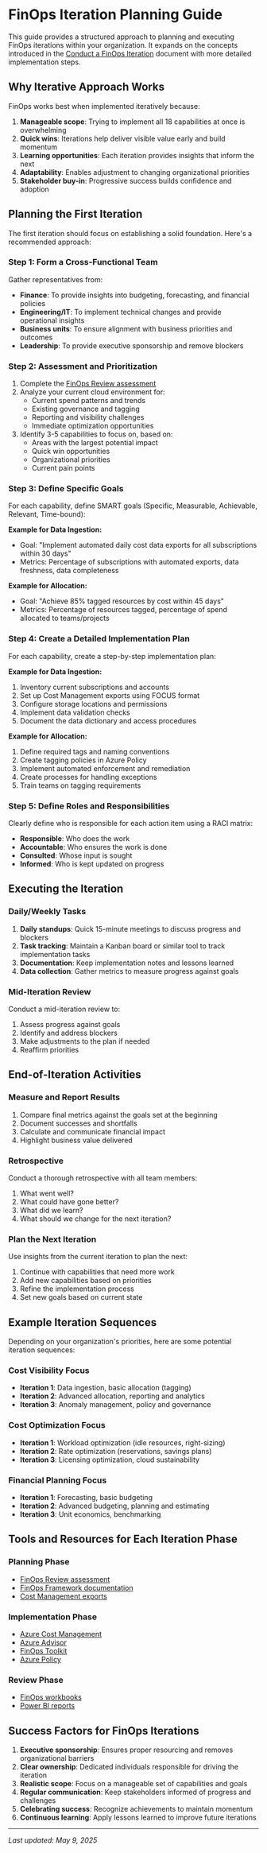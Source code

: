 # FinOps Iteration Planning Guide

This guide provides a structured approach to planning and executing FinOps iterations within your organization. It expands on the concepts introduced in the [Conduct a FinOps Iteration](../conduct-iteration.md) document with more detailed implementation steps.

## Why Iterative Approach Works

FinOps works best when implemented iteratively because:

1. **Manageable scope**: Trying to implement all 18 capabilities at once is overwhelming
2. **Quick wins**: Iterations help deliver visible value early and build momentum
3. **Learning opportunities**: Each iteration provides insights that inform the next
4. **Adaptability**: Enables adjustment to changing organizational priorities
5. **Stakeholder buy-in**: Progressive success builds confidence and adoption

## Planning the First Iteration

The first iteration should focus on establishing a solid foundation. Here's a recommended approach:

### Step 1: Form a Cross-Functional Team

Gather representatives from:
- **Finance**: To provide insights into budgeting, forecasting, and financial policies
- **Engineering/IT**: To implement technical changes and provide operational insights
- **Business units**: To ensure alignment with business priorities and outcomes
- **Leadership**: To provide executive sponsorship and remove blockers

### Step 2: Assessment and Prioritization

1. Complete the [FinOps Review assessment](https://learn.microsoft.com/en-us/assessments/ad1c0f6b-396b-44a4-924b-7a4c778a13d3)
2. Analyze your current cloud environment for:
   - Current spend patterns and trends
   - Existing governance and tagging
   - Reporting and visibility challenges
   - Immediate optimization opportunities
3. Identify 3-5 capabilities to focus on, based on:
   - Areas with the largest potential impact
   - Quick win opportunities
   - Organizational priorities
   - Current pain points

### Step 3: Define Specific Goals

For each capability, define SMART goals (Specific, Measurable, Achievable, Relevant, Time-bound):

**Example for Data Ingestion:**
- Goal: "Implement automated daily cost data exports for all subscriptions within 30 days"
- Metrics: Percentage of subscriptions with automated exports, data freshness, data completeness

**Example for Allocation:**
- Goal: "Achieve 85% tagged resources by cost within 45 days"
- Metrics: Percentage of resources tagged, percentage of spend allocated to teams/projects

### Step 4: Create a Detailed Implementation Plan

For each capability, create a step-by-step implementation plan:

**Example for Data Ingestion:**
1. Inventory current subscriptions and accounts
2. Set up Cost Management exports using FOCUS format
3. Configure storage locations and permissions
4. Implement data validation checks
5. Document the data dictionary and access procedures

**Example for Allocation:**
1. Define required tags and naming conventions
2. Create tagging policies in Azure Policy
3. Implement automated enforcement and remediation
4. Create processes for handling exceptions
5. Train teams on tagging requirements

### Step 5: Define Roles and Responsibilities

Clearly define who is responsible for each action item using a RACI matrix:
- **Responsible**: Who does the work
- **Accountable**: Who ensures the work is done
- **Consulted**: Whose input is sought
- **Informed**: Who is kept updated on progress

## Executing the Iteration

### Daily/Weekly Tasks

1. **Daily standups**: Quick 15-minute meetings to discuss progress and blockers
2. **Task tracking**: Maintain a Kanban board or similar tool to track implementation tasks
3. **Documentation**: Keep implementation notes and lessons learned
4. **Data collection**: Gather metrics to measure progress against goals

### Mid-Iteration Review

Conduct a mid-iteration review to:
1. Assess progress against goals
2. Identify and address blockers
3. Make adjustments to the plan if needed
4. Reaffirm priorities

## End-of-Iteration Activities

### Measure and Report Results

1. Compare final metrics against the goals set at the beginning
2. Document successes and shortfalls
3. Calculate and communicate financial impact
4. Highlight business value delivered

### Retrospective

Conduct a thorough retrospective with all team members:
1. What went well?
2. What could have gone better?
3. What did we learn?
4. What should we change for the next iteration?

### Plan the Next Iteration

Use insights from the current iteration to plan the next:
1. Continue with capabilities that need more work
2. Add new capabilities based on priorities
3. Refine the implementation process
4. Set new goals based on current state

## Example Iteration Sequences

Depending on your organization's priorities, here are some potential iteration sequences:

### Cost Visibility Focus
- **Iteration 1**: Data ingestion, basic allocation (tagging)
- **Iteration 2**: Advanced allocation, reporting and analytics
- **Iteration 3**: Anomaly management, policy and governance

### Cost Optimization Focus
- **Iteration 1**: Workload optimization (idle resources, right-sizing)
- **Iteration 2**: Rate optimization (reservations, savings plans)
- **Iteration 3**: Licensing optimization, cloud sustainability

### Financial Planning Focus
- **Iteration 1**: Forecasting, basic budgeting
- **Iteration 2**: Advanced budgeting, planning and estimating
- **Iteration 3**: Unit economics, benchmarking

## Tools and Resources for Each Iteration Phase

### Planning Phase
- [FinOps Review assessment](https://learn.microsoft.com/en-us/assessments/ad1c0f6b-396b-44a4-924b-7a4c778a13d3)
- [FinOps Framework documentation](https://learn.microsoft.com/en-us/cloud-computing/finops/framework/finops-framework)
- [Cost Management exports](https://learn.microsoft.com/en-us/azure/cost-management-billing/costs/tutorial-export-acm-data)

### Implementation Phase
- [Azure Cost Management](https://learn.microsoft.com/en-us/azure/cost-management-billing/costs/)
- [Azure Advisor](https://learn.microsoft.com/en-us/azure/advisor/advisor-overview)
- [FinOps Toolkit](https://learn.microsoft.com/en-us/cloud-computing/finops/toolkit/finops-toolkit-overview)
- [Azure Policy](https://learn.microsoft.com/en-us/azure/governance/policy/overview)

### Review Phase
- [FinOps workbooks](https://learn.microsoft.com/en-us/cloud-computing/finops/toolkit/workbooks/finops-workbooks-overview)
- [Power BI reports](https://learn.microsoft.com/en-us/cloud-computing/finops/toolkit/power-bi/reports)

## Success Factors for FinOps Iterations

1. **Executive sponsorship**: Ensures proper resourcing and removes organizational barriers
2. **Clear ownership**: Dedicated individuals responsible for driving the iteration
3. **Realistic scope**: Focus on a manageable set of capabilities and goals
4. **Regular communication**: Keep stakeholders informed of progress and challenges
5. **Celebrating success**: Recognize achievements to maintain momentum
6. **Continuous learning**: Apply lessons learned to improve future iterations

---

_Last updated: May 9, 2025_
